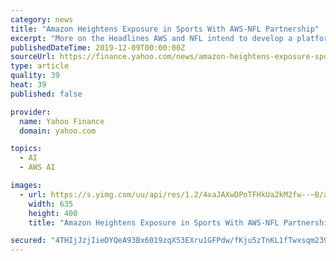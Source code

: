 ```yaml
---
category: news
title: "Amazon Heightens Exposure in Sports With AWS-NFL Partnership"
excerpt: "More on the Headlines AWS and NFL intend to develop a platform — Digital Athlete — by leveraging the former’s Artificial Intelligence (AI), ML and computer vision technologies such as Amazon Rekognition. These technologies will be applied to NFL’s ..."
publishedDateTime: 2019-12-09T00:00:00Z
sourceUrl: https://finance.yahoo.com/news/amazon-heightens-exposure-sports-aws-145602312.html
type: article
quality: 39
heat: 39
published: false

provider:
  name: Yahoo Finance
  domain: yahoo.com

topics:
  - AI
  - AWS AI

images:
  - url: https://s.yimg.com/uu/api/res/1.2/4xaJAXwDPoTFHkUa2kM2fw--~B/aD00MDA7dz02MzU7c209MTthcHBpZD15dGFjaHlvbg--/https://media.zenfs.com/en-us/zacks.com/b223e404b917d8148a772e0f60a32f30
    width: 635
    height: 400
    title: "Amazon Heightens Exposure in Sports With AWS-NFL Partnership"

secured: "4THIjJzjIieDYQeA93Bx6019zqX53EXru1GFPdw/fKju5zTnKL1fTwxsqm2399/sINYLhAl13rqUw+71WznSIDujDczvpzHHItNIMNHEllvcpgqrBY4oK1hZZVV+517F42BmXYqon8uMe6Mt3+uWtmrxwRVMf5TKJXP1Ab4BTk8kEhJ5t9uEBfGhfi6tVTAZiWHNtMah+xHMxGvqQQ+KxIK6HYERANS1xJXIHKP2EWzDlbUDoi/vCObnBJjwo9+dWIV8bBdIvl4ASwWko9NmuA==;1pv1+/kSCr0ipUjFhHBVbg=="
---
```


